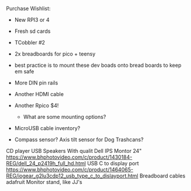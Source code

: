 Purchase Wishlist:

- New RPI3 or 4
- Fresh sd cards
- TCobbler #2


- 2x breadboards for pico + teensy
- best practice is to mount these dev boads onto bread boards to keep em safe

- More DIN pin rails


- Another HDMI cable

- Another Rpico $4!
	- What are some mounting options?

- MicroUSB cable inventory?
 
- Compass sensor? Axis tilt sensor for Dog Trashcans?


CD player
	USB Speakers
		With qualit
Dell IPS Montor 24"
	https://www.bhphotovideo.com/c/product/1430184-REG/dell_24_p2419h_full_hd.html
USB C to display port
	https://www.bhphotovideo.com/c/product/1464065-REG/iogear_g2lu3cdp12_usb_type_c_to_dislayport.html
Breadboard cables
	adafruit
Monitor stand, like JJ's
